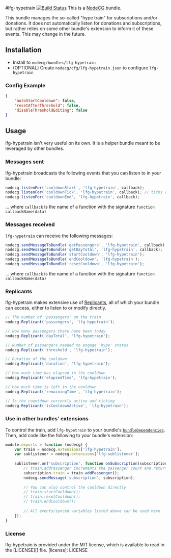#lfg-hypetrain [![Build Status](https://travis-ci.org/SupportClass/lfg-hypetrain.svg?branch=master)](https://travis-ci.org/SupportClass/lfg-hypetrain)
This is a [NodeCG](http://github.com/nodecg/nodecg) bundle.

This bundle manages the so-called "hype train" for subscriptions and/or donations.
It does not automatically listen for donations and subscriptions, but rather relies on some other bundle's extension to inform it of these events. This may change in the future.


## Installation
- Install to `nodecg/bundles/lfg-hypetrain`
- (OPTIONAL) Create `nodecg/cfg/lfg-hypetrain.json` to configure `lfg-hypetrain`

### Config Example
```json
{
    "autoStartCooldown": false,
    "resetAfterThreshold": false,
    "disableThresholdEditing": false
}
```

## Usage
lfg-hypetrain isn't very useful on its own. It is a helper bundle meant to be leveraged by other bundles.

### Messages sent
lfg-hypetrain broadcasts the following events that you can listen to in your bundle:
```javascript
nodecg.listenFor('cooldownStart', 'lfg-hypetrain', callback);
nodecg.listenFor('cooldownTick', 'lfg-hypetrain', callback); // ticks every second with the elapsedTime and remainingTime
nodecg.listenFor('cooldownEnd', 'lfg-hypetrain', callback);
```
... where `callback` is the name of a function with the signature `function callbackName(data)`

### Messages received
`lfg-hypetrain` can receive the following messages:
```javascript
nodecg.sendMessageToBundle('getPassengers', 'lfg-hypetrain', callback);
nodecg.sendMessageToBundle('getDayTotal', 'lfg-hypetrain', callback);
nodecg.sendMessageToBundle('startCooldown', 'lfg-hypetrain');
nodecg.sendMessageToBundle('endCooldown', 'lfg-hypetrain');
nodecg.sendMessageToBundle('resetCooldown', 'lfg-hypetrain');
```
... where `callback` is the name of a function with the signature `function callbackName(data)`

### Replicants
lfg-hypetrain makes extensive use of [Replicants](http://nodecg.com/NodeCG.html#Replicant), all of which your bundle can access, either to listen to or modify directly.
```javascript
// The number of 'passengers' on the train
nodecg.Replicant('passengers', 'lfg-hypetrain');

// How many passengers there have been today
nodecg.Replicant('dayTotal', 'lfg-hypetrain');

// Number of passengers needed to engage 'hype' status
nodecg.Replicant('threshold', 'lfg-hypetrain');

// Duration of the cooldown
nodecg.Replicant('duration', 'lfg-hypetrain');

// How much time has elapsed in the cooldown
nodecg.Replicant('elapsedTime', 'lfg-hypetrain');

// How much time is left in the cooldown
nodecg.Replicant('remainingTime', 'lfg-hypetrain');

// Is the countdown currently active and ticking
nodecg.Replicant('isCooldownActive', 'lfg-hypetrain');
```

### Use in other bundles' extensions
To control the train, add `lfg-hypetrain` to your bundle's [`bundleDependencies`](http://nodecg.com/tutorial-manifest.html). Then, add code like the following to your bundle's extension:
```javascript
module.exports = function (nodecg) {
    var train = nodecg.extensions['lfg-hypetrain'];
    var sublistener = nodecg.extensions['lfg-sublistener'];
    
    sublistener.on('subscription', function onSubscription(subscription) {
        // train.addPassenger increments the passenger count and returns the current state of the train
        subscription.train = train.addPassenger();
        nodecg.sendMessage('subscription', subscription);
    
        // You can also control the cooldown directly
        // train.startCooldown();
        // train.resetCooldown();
        // train.endCooldown();
    
        // All events/synced variables listed above can be used here
    });
}
```

### License
lfg-hypetrain is provided under the MIT license, which is available to read in the [LICENSE][] file.
[license]: LICENSE
